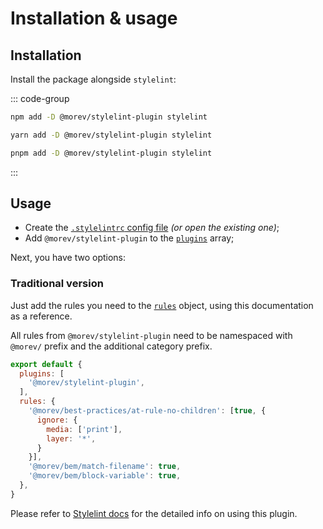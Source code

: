 # Installation & usage

## Installation

Install the package alongside `stylelint`:

::: code-group

```sh [npm]
npm add -D @morev/stylelint-plugin stylelint
```

```sh [yarn]
yarn add -D @morev/stylelint-plugin stylelint
```

```sh [pnpm]
pnpm add -D @morev/stylelint-plugin stylelint
```

:::

## Usage

* Create the [`.stylelintrc` config file](https://stylelint.io/user-guide/configure/) *(or open the existing one)*;
* Add `@morev/stylelint-plugin` to the [`plugins`](https://stylelint.io/user-guide/configure/#plugins) array;

Next, you have two options:

### Traditional version

Just add the rules you need to the [`rules`](https://stylelint.io/user-guide/configure/#rules) object,
using this documentation as a reference.

All rules from `@morev/stylelint-plugin` need to be namespaced with `@morev/` prefix and the additional category prefix.

```js
export default {
  plugins: [
    '@morev/stylelint-plugin',
  ],
  rules: {
    '@morev/best-practices/at-rule-no-children': [true, {
      ignore: {
        media: ['print'],
        layer: '*',
      }
    }],
    '@morev/bem/match-filename': true,
    '@morev/bem/block-variable': true,
  },
}
```

Please refer to [Stylelint docs](https://stylelint.io/user-guide/configure) for the detailed info on using this plugin.
